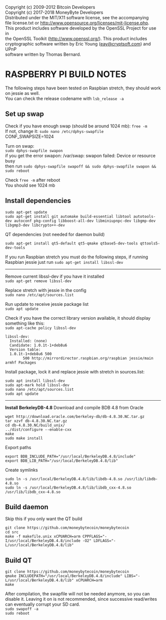Copyright (c) 2009-2012 Bitcoin Developers  
Copyright (c) 2017-2018 MoneyByte Developers  
Distributed under the MIT/X11 software license, see the accompanying  
file license.txt or http://www.opensource.org/licenses/mit-license.php.  
This product includes software developed by the OpenSSL Project for use in  
the OpenSSL Toolkit (http://www.openssl.org/).  This product includes  
cryptographic software written by Eric Young (eay@cryptsoft.com) and UPnP  
software written by Thomas Bernard.  


RASPBERRY PI BUILD NOTES
================
The following steps have been tested on Raspbian stretch, they should work on jessie as well.  
You can check the release codename with `lsb_release -a`

## Set up swap
Check if you have enough swap (should be around 1024 mb): `free -m`  
If not, change it: `sudo nano /etc/dphys-swapfile`  
CONF_SWAPSIZE=1024  

Turn on swap:  
`sudo dphys-swapfile swapon`  
if you get the error swapon: /var/swap: swapon failed: Device or resource busy  
then run `sudo dphys-swapfile swapoff && sudo dphys-swapfile swapon && sudo reboot`  

Check `free -m` after reboot  
You should see 1024 mb  

## Install dependencies
```
sudo apt-get update
sudo apt-get install git automake build-essential libtool autotools-dev autoconf pkg-config libboost-all-dev libminiupnpc-dev libgmp-dev libgmp3-dev libcrypto++-dev
```
QT dependencies (not needed for daemon build)
```
sudo apt-get install qt5-default qt5-qmake qtbase5-dev-tools qttools5-dev-tools
```
If you run Raspbian stretch you must do the following steps, if running Raspbian jessie just run `sudo apt-get install libssl-dev`
______
Remove current libssl-dev if you have it installed  
`sudo apt-get remove libssl-dev`

Replace stretch with jessie in the config  
`sudo nano /etc/apt/sources.list`

Run update to receive jessie package list  
`sudo apt update`

Check if you have the correct library version available, it should display something like this:  
`sudo apt-cache policy libssl-dev`
```
libssl-dev:
  Installed: (none)
  Candidate: 1.0.1t-1+deb8u6
  Version table:
  1.0.1t-1+deb8u6 500
        500 http://mirrordirector.raspbian.org/raspbian jessie/main armhf Packages
```
Install package, lock it and replace jessie with stretch in sources.list:
```
sudo apt install libssl-dev
sudo apt-mark hold libssl-dev
sudo nano /etc/apt/sources.list
sudo apt update
```
______

**Install BerkeleyDB-4.8**
Download and compile BDB 4.8 from Oracle
```
wget http://download.oracle.com/berkeley-db/db-4.8.30.NC.tar.gz
tar xzvf db-4.8.30.NC.tar.gz
cd db-4.8.30.NC/build_unix/
../dist/configure --enable-cxx
make
sudo make install
```
Export paths
```
export BDB_INCLUDE_PATH="/usr/local/BerkeleyDB.4.8/include"
export BDB_LIB_PATH="/usr/local/BerkeleyDB.4.8/lib"
```
Create symlinks
```
sudo ln -s /usr/local/BerkeleyDB.4.8/lib/libdb-4.8.so /usr/lib/libdb-4.8.so
sudo ln -s /usr/local/BerkeleyDB.4.8/lib/libdb_cxx-4.8.so /usr/lib/libdb_cxx-4.8.so
```
## Build daemon
Skip this if you only want the QT build
```
git clone https://github.com/moneybytecoin/moneybytecoin
cd src
make -f makefile.unix xCPUARCH=arm CPPFLAGS="-I/usr/local/BerkeleyDB.4.8/include -O2" LDFLAGS="-L/usr/local/BerkeleyDB.4.8/lib"
```
## Build QT
```
git clone https://github.com/moneybytecoin/moneybytecoin
qmake INCLUDEPATH="/usr/local/BerkeleyDB.4.8/include" LIBS="-L/usr/local/BerkeleyDB.4.8/lib" xCPUARCH=arm
make
```
After compilation, the swapfile will not be needed anymore, so you can disable it. Leaving it on is not recommended, since successive read/writes can eventually corrupt your SD card.  
`sudo swapoff -a`  
`sudo reboot`
